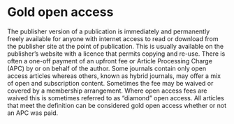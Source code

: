 # Gold open access
The publisher version of a publication is immediately and permanently freely available for anyone with internet access to read or download from the publisher site at the point of publication.
This is usually available on the publisher’s website with a licence that permits copying and re-use. There is often a one-off payment of an upfront fee or Article Processing Charge (APC) by or on behalf of the author. Some journals contain only open access articles whereas others, known as hybrid journals, may offer a mix of open and subscription content. Sometimes the fee may be waived or covered by a membership arrangement. Where open access fees are waived this is sometimes referred to as “diamond” open access. All articles that meet the definition can be considered gold open access whether or not an APC was paid.